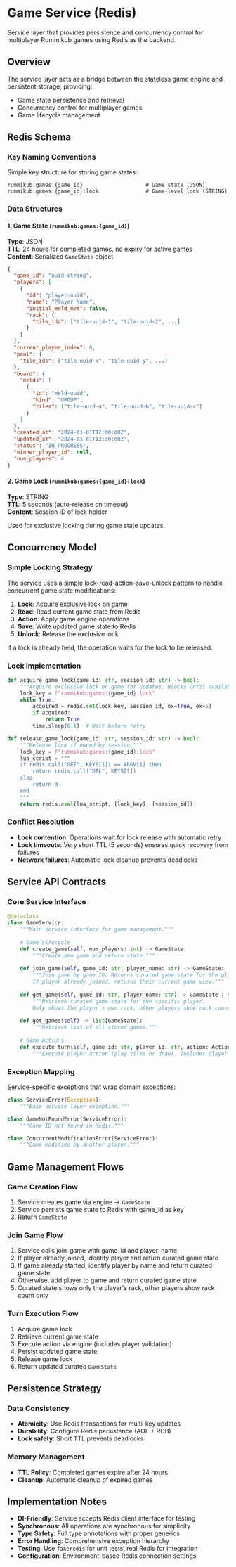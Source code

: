 # Game Service (Redis)

Service layer that provides persistence and concurrency control for multiplayer Rummikub games using Redis as the backend.

## Overview

The service layer acts as a bridge between the stateless game engine and persistent storage, providing:
- Game state persistence and retrieval
- Concurrency control for multiplayer games
- Game lifecycle management

## Redis Schema

### Key Naming Conventions

Simple key structure for storing game states:

```
rummikub:games:{game_id}                    # Game state (JSON)
rummikub:games:{game_id}:lock               # Game-level lock (STRING)
```

### Data Structures

#### 1. Game State (`rummikub:games:{game_id}`)
**Type**: JSON  
**TTL**: 24 hours for completed games, no expiry for active games  
**Content**: Serialized `GameState` object

```json
{
  "game_id": "uuid-string",
  "players": [
    {
      "id": "player-uuid",
      "name": "Player Name",
      "initial_meld_met": false,
      "rack": {
        "tile_ids": ["tile-uuid-1", "tile-uuid-2", ...]
      }
    }
  ],
  "current_player_index": 0,
  "pool": {
    "tile_ids": ["tile-uuid-x", "tile-uuid-y", ...]
  },
  "board": {
    "melds": [
      {
        "id": "meld-uuid",
        "kind": "GROUP",
        "tiles": ["tile-uuid-a", "tile-uuid-b", "tile-uuid-c"]
      }
    ]
  },
  "created_at": "2024-01-01T12:00:00Z",
  "updated_at": "2024-01-01T12:30:00Z",
  "status": "IN_PROGRESS",
  "winner_player_id": null,
  "num_players": 4
}
```

#### 2. Game Lock (`rummikub:games:{game_id}:lock`)
**Type**: STRING  
**TTL**: 5 seconds (auto-release on timeout)  
**Content**: Session ID of lock holder

Used for exclusive locking during game state updates.

## Concurrency Model

### Simple Locking Strategy

The service uses a simple lock-read-action-save-unlock pattern to handle concurrent game state modifications:

1. **Lock**: Acquire exclusive lock on game
2. **Read**: Read current game state from Redis
3. **Action**: Apply game engine operations
4. **Save**: Write updated game state to Redis
5. **Unlock**: Release the exclusive lock

If a lock is already held, the operation waits for the lock to be released.

### Lock Implementation

```python
def acquire_game_lock(game_id: str, session_id: str) -> bool:
    """Acquire exclusive lock on game for updates. Blocks until available."""
    lock_key = f"rummikub:games:{game_id}:lock"
    while True:
        acquired = redis.set(lock_key, session_id, nx=True, ex=5)
        if acquired:
            return True
        time.sleep(0.1)  # Wait before retry

def release_game_lock(game_id: str, session_id: str) -> bool:
    """Release lock if owned by session."""
    lock_key = f"rummikub:games:{game_id}:lock"
    lua_script = """
    if redis.call("GET", KEYS[1]) == ARGV[1] then
        return redis.call("DEL", KEYS[1])
    else
        return 0
    end
    """
    return redis.eval(lua_script, [lock_key], [session_id])
```

### Conflict Resolution

- **Lock contention**: Operations wait for lock release with automatic retry
- **Lock timeouts**: Very short TTL (5 seconds) ensures quick recovery from failures
- **Network failures**: Automatic lock cleanup prevents deadlocks

## Service API Contracts

### Core Service Interface

```python
@dataclass
class GameService:
    """Main service interface for game management."""
    
    # Game Lifecycle
    def create_game(self, num_players: int) -> GameState:
        """Create new game and return state."""
    
    def join_game(self, game_id: str, player_name: str) -> GameState:
        """Join game by game ID. Returns curated game state for the player.
        If player already joined, returns their current game view."""
    
    def get_game(self, game_id: str, player_name: str) -> GameState | None:
        """Retrieve curated game state for the specific player.
        Only shows the player's own rack, other players show rack count only."""
    
    def get_games(self) -> list[GameState]:
        """Retrieve list of all stored games."""
    
    # Game Actions
    def execute_turn(self, game_id: str, player_id: str, action: Action) -> GameState:
        """Execute player action (play tiles or draw). Includes player validation."""
```

### Exception Mapping

Service-specific exceptions that wrap domain exceptions:

```python
class ServiceError(Exception):
    """Base service layer exception."""

class GameNotFoundError(ServiceError):
    """Game ID not found in Redis."""

class ConcurrentModificationError(ServiceError):
    """Game modified by another player."""
```

## Game Management Flows

### Game Creation Flow

1. Service creates game via engine → `GameState`
2. Service persists game state to Redis with game_id as key
3. Return `GameState`

### Join Game Flow

1. Service calls join_game with game_id and player_name
2. If player already joined, identify player and return curated game state
3. If game already started, identify player by name and return curated game state
4. Otherwise, add player to game and return curated game state
5. Curated state shows only the player's rack, other players show rack count only

### Turn Execution Flow

1. Acquire game lock
2. Retrieve current game state
3. Execute action via engine (includes player validation)
4. Persist updated game state
5. Release game lock
6. Return updated curated `GameState`

## Persistence Strategy

### Data Consistency

- **Atomicity**: Use Redis transactions for multi-key updates
- **Durability**: Configure Redis persistence (AOF + RDB)
- **Lock safety**: Short TTL prevents deadlocks

### Memory Management

- **TTL Policy**: Completed games expire after 24 hours
- **Cleanup**: Automatic cleanup of expired games

## Implementation Notes

- **DI-Friendly**: Service accepts Redis client interface for testing
- **Synchronous**: All operations are synchronous for simplicity
- **Type Safety**: Full type annotations with proper generics
- **Error Handling**: Comprehensive exception hierarchy
- **Testing**: Use `fakeredis` for unit tests, real Redis for integration
- **Configuration**: Environment-based Redis connection settings
